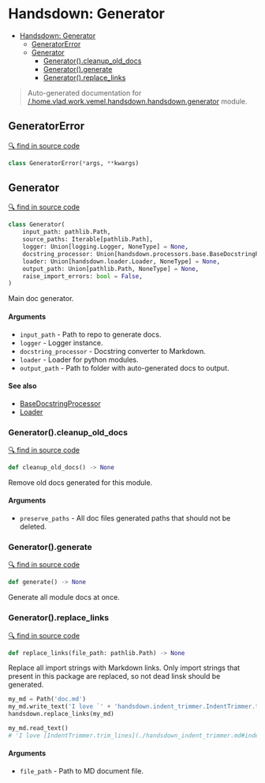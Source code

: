 # Handsdown: Generator

- [Handsdown: Generator](#handsdown-generator)
  - [GeneratorError](#generatorerror)
  - [Generator](#generator)
    - [Generator().cleanup_old_docs](#generatorcleanup_old_docs)
    - [Generator().generate](#generatorgenerate)
    - [Generator().replace_links](#generatorreplace_links)

> Auto-generated documentation for [/.home.vlad.work.vemel.handsdown.handsdown.generator](..//home/vlad/work/vemel/handsdown/handsdown/generator.py) module.

## GeneratorError

[🔍 find in source code](../handsdown/generator.py#L13)

```python
class GeneratorError(*args, **kwargs)
```
## Generator

[🔍 find in source code](../handsdown/generator.py#L17)

```python
class Generator(
    input_path: pathlib.Path,
    source_paths: Iterable[pathlib.Path],
    logger: Union[logging.Logger, NoneType] = None,
    docstring_processor: Union[handsdown.processors.base.BaseDocstringProcessor, NoneType] = None,
    loader: Union[handsdown.loader.Loader, NoneType] = None,
    output_path: Union[pathlib.Path, NoneType] = None,
    raise_import_errors: bool = False,
)
```
Main doc generator.

#### Arguments

- `input_path` - Path to repo to generate docs.
- `logger` - Logger instance.
- `docstring_processor` - Docstring converter to Markdown.
- `loader` - Loader for python modules.
- `output_path` - Path to folder with auto-generated docs to output.

#### See also

- [BaseDocstringProcessor](./handsdown_processors_base.md#basedocstringprocessor)
- [Loader](./handsdown_loader.md#loader)

### Generator().cleanup_old_docs

[🔍 find in source code](../handsdown/generator.py#L82)

```python
def cleanup_old_docs() -> None
```
Remove old docs generated for this module.

#### Arguments

- `preserve_paths` - All doc files generated paths that should not be deleted.

### Generator().generate

[🔍 find in source code](../handsdown/generator.py#L139)

```python
def generate() -> None
```
Generate all module docs at once.

### Generator().replace_links

[🔍 find in source code](../handsdown/generator.py#L173)

```python
def replace_links(file_path: pathlib.Path) -> None
```
Replace all import strings with Markdown links. Only import strings that present in this
package are replaced, so not dead linsk should be generated.

```python
my_md = Path('doc.md')
my_md.write_text('I love `' + 'handsdown.indent_trimmer.IndentTrimmer.trim_lines` function!')
handsdown.replace_links(my_md)

my_md.read_text()
# 'I love [IndentTrimmer.trim_lines](./handsdown_indent_trimmer.md#indenttrimmertrim_lines) function!'
```

#### Arguments

- `file_path` - Path to MD document file.
